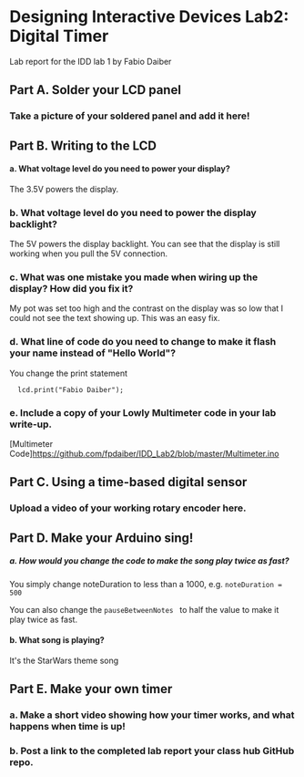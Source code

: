 # Designing Interactive Devices Lab2: Digital Timer

Lab report for the IDD lab 1 by Fabio Daiber

## Part A. Solder your LCD panel
### Take a picture of your soldered panel and add it here!

## Part B. Writing to the LCD
#### a. What voltage level do you need to power your display?

The 3.5V powers the display.

### b. What voltage level do you need to power the display backlight?

The 5V powers the display backlight. You can see that the display is still working when you pull the 5V connection.

### c. What was one mistake you made when wiring up the display? How did you fix it?

My pot was set too high and the contrast on the display was so low that I could not see the text showing up. This was an easy fix.

### d. What line of code do you need to change to make it flash your name instead of "Hello World"?

You change the print statement
```
  lcd.print("Fabio Daiber");
````

### e. Include a copy of your Lowly Multimeter code in your lab write-up.

[Multimeter Code]https://github.com/fpdaiber/IDD_Lab2/blob/master/Multimeter.ino


## Part C. Using a time-based digital sensor
### Upload a video of your working rotary encoder here.

## Part D. Make your Arduino sing!
##### a. How would you change the code to make the song play twice as fast?

You simply change noteDuration to less than a 1000, e.g. 
```noteDuration = 500 ```

You can also change the ```pauseBetweenNotes ```
to half the value to make it play twice as fast.

#### b. What song is playing?

It's the StarWars theme song


## Part E. Make your own timer
### a. Make a short video showing how your timer works, and what happens when time is up!

### b. Post a link to the completed lab report your class hub GitHub repo.
